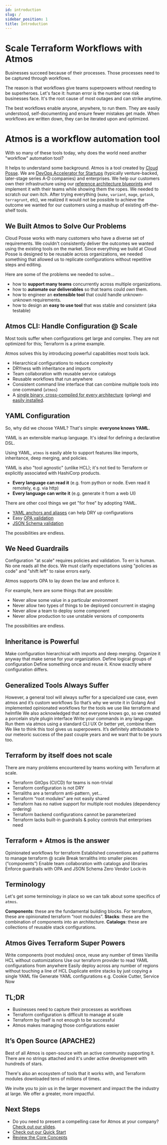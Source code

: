 ```yaml
---
id: introduction
slug: /
sidebar_position: 1
title: Introduction
---
```


# Scale Terraform Workflows with Atmos

Businesses succeed because of their processes. Those processes need to be captured through workflows.

The reason is that workflows give teams superpowers without needing to be superheroes. Let's face it: human error is the number one risk businesses face. It's the root cause of most outages and can strike anytime.

The best workflows enable anyone, anywhere, to run them. They are easily understood, self-documenting and ensure fewer mistakes get made. When workflows are written down, they can be iterated upon and optimized. 

# Atmos is a workflow automation tool

With so many of these tools today, why does the world need another "workflow" automation tool?

It helps to understand some background. Atmos is a tool created by [Cloud Posse](https://cloudposse.com). We are [DevOps Accelerator for Startups](https://cloudposse.com/services/) (typically venture-backed, later-stage series A-D companies) and enterprises. We help our customers own their infrastructure using our [reference architecture blueprints](https://cloudposse.com/reference-architecture/) and implement it with their teams while showing them the ropes. We needed to scratch our own itch. After trying everything (`make`, `variant`, `mage`, `gotask`, `terragrunt`, etc), we realized it would not be possible to achieve the outcome we wanted for our customers using a mashup of existing off-the-shelf tools. 

## We Built Atmos to Solve Our Problems

Cloud Posse works with many customers who have a diverse set of requirements. We couldn't consistently deliver the outcomes we wanted using the existing tools on the market. Since everything we build at Cloud Posse is designed to be reusable across organizations, we needed something that allowed us to replicate configurations without repetitive steps and editing.

Here are some of the problems we needed to solve...
- how to **support many teams** concurrently across multiple organizations.
- how to **automate our deliverables** so that teams could *own* them.
- how to engineer an **extensible tool** that could handle unknown-unknown requirements.
- how to design an **easy to use tool** that was stable and consistent (aka testable)

## Atmos CLI: Handle Configuration @ Scale

Most tools suffer when configurations get large and complex. They are not optimized for this; Terraform is a prime example.

Atmos solves this by introducing powerful capabilities most tools lack.

- Hierarchical configurations to reduce complexity
- DRYness with inheritance and imports
- Team collaboration with reusable service catalogs
- Reusable workflows that run anywhere
- Consistent command line interface that can combine multiple tools into one command (`atmos`)
- A [single binary, cross-compiled for every architecture](https://github.com/cloudposse/atmos/releases) (golang) and [easily installed](/docs/quick-start/install).

## YAML Configuration

So, why did we choose YAML? That's simple: **everyone knows YAML.**

YAML is an extensible markup language. It's ideal for defining a declarative DSL.

Using YAML, `atmos` is easily able to support features like imports, inheritance, deep merging, and policies.

YAML is also "tool agnostic" (unlike HCL); it's not tied to Terraform or explicitly associated with HashiCorp products.
- **Every language can read it** (e.g. from python or node. Even read it remotely, e.g. via http)
- **Every language can write it** (e.g. generate it from a web UI)
  
There are other cool things we get "for free" by adopting YAML. 
- [YAML anchors and aliases](https://yaml.org/spec/1.2.2/#3222-anchors-and-aliases) can help DRY up configurations
- Easy [OPA validation](/docs/core-concepts/components/component-validation#open-policy-agent-opa)
- [JSON Schema validation](/docs/core-concepts/components/component-validation#json-schema)

The possibilities are endless. 

## We Need Guardrails

Configuration "at scale" requires policies and validation. To err is human. No one reads all the docs. We must clarify expectations using "policies as code" and "shift left" to raise errors early.

Atmos supports OPA to lay down the law and enforce it.

For example, here are some things that are possible:
- Never allow some value in a particular environment
- Never allow two types of things to be deployed concurrent in staging
- Never allow a team to deploy some component
- Never allow production to use unstable versions of components

The possibilities are endless. 

## Inheritance is Powerful

Make configuration hierarchical with imports and deep merging.
Organize it anyway that make sense for your organization. 
Define logical groups of configuration
Define something once and reuse it. 
Know exactly where configuration differs. 


## Generalized Tools Always Suffer

However, a general tool will always suffer for a specialized use case, even atmos and it’s custom workflows
So that’s why we wrote it in Golang
And implemented opinionated workflows for the tools we use like terraform and helmfile 
We also acknowledged that not everyone knows go, so we created a porcelain style plugin interface 
Write your commands in any language. Run them via atmos using a standard CLI UX
Or better yet, combine them
We like to think this tool gives us superpowers. It’s definitely attributable to our meteoric success of the past couple years and we want that to be yours too. 

## Terraform by itself does not scale

There are many problems encountered by teams working with Terraform at scale. 

- Terraform GitOps (CI/CD) for teams is non-trivial
- Terraform configuration is not DRY
- Terraliths are a terraform anti-pattern, yet…
- Terraform “root modules” are not easily shared
- Terraform has no native support for multiple root modules (dependency ordering)
- Terraform backend configurations cannot be parameterized
- Terraform lacks built-in guardrails & policy controls that enterprises need


## Terraform + Atmos is the answer
Opinionated workflows for terraform
Established conventions and patterns to manage terraform @ scale
Break terraliths into smaller pieces (“components”)
Enable team collaboration with catalogs and libraries
Enforce guardrails with OPA and JSON Schema
Zero Vendor Lock-in

## Terminology

Let's get some terminology in place so we can talk about some specifics of `atmos`.

**Components**: these are the fundamental building blocks. For terraform, these are opinionated terraform “root modules”.
**Stacks**: these are the combination of components into an architecture.
**Catalogs**: these are collections of reusable stack configurations.

## Atmos Gives Terraform Super Powers

Write components (root modules) once, reuse any number of times
Vanilla HCL without customizations
Use our terraform provider to read YAML configurations from anywhere 
Easily deploy across any number of regions without touching a line of HCL
Duplicate entire stacks by just copying a single YAML file
Generate YAML configurations e.g. Cookie Cutter, Service Now


## TL;DR

- Businesses need to capture their processes as workflows
- Terraform configuration is difficult to manage at scale
- Terraform by itself is not enough to be successful
- Atmos makes managing those configurations easier

## It’s Open Source (APACHE2)

Best of all Atmos is open-source with an active community supporting it. There are no strings attached and it's under active development with hundreds of stars. 

There's also an ecosystem of tools that it works with, and Terraform modules downloaded tens of millions of times. 

We invite you to join us in the larger movement and impact the the industry at large. We offer a greater, more impactful.

## Next Steps

* Do you need to present a compelling case for Atmos at your company? [Check out our slides](/reference/slides).
* [Check out our Quick Start](/category/quick-start)
* [Review the Core Concepts](/category/core-concepts)
